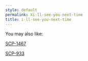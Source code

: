 ```yaml
---
style: default
permalink: Xi-ll-see-you-next-time
title: i-ll-see-you-next-time
---
```

You may also like:

[SCP-1467](http://scp-wiki.net/scp-1467)

[SCP-933](http://scp-wiki.net/scp-933)
